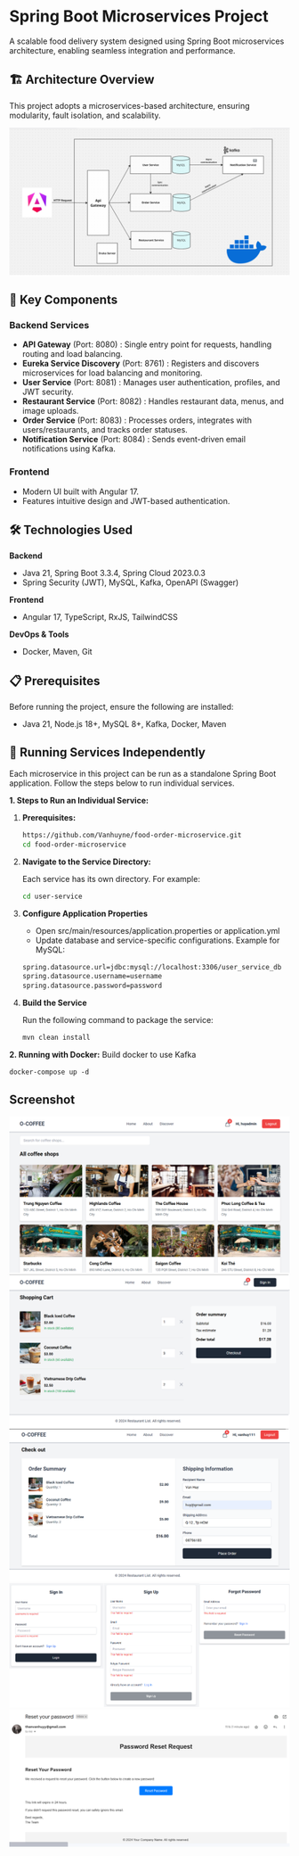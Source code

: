 # Spring Boot Microservices Project

A scalable food delivery system designed using Spring Boot microservices architecture, enabling seamless integration and performance.

## 🏗️ Architecture Overview
This project adopts a microservices-based architecture, ensuring modularity, fault isolation, and scalability.

![Architecture Diagram](./screenshot/architecture.png)

## 🚀 Key Components
### Backend Services
- **API Gateway** (Port: 8080) : Single entry point for requests, handling routing and load balancing.
- **Eureka Service Discovery** (Port: 8761) : Registers and discovers microservices for load balancing and monitoring.
- **User Service** (Port: 8081) : Manages user authentication, profiles, and JWT security.
- **Restaurant Service** (Port: 8082) : Handles restaurant data, menus, and image uploads.
- **Order Service** (Port: 8083) : Processes orders, integrates with users/restaurants, and tracks order statuses.
- **Notification Service** (Port: 8084) : Sends event-driven email notifications using Kafka.

### Frontend
- Modern UI built with Angular 17.
- Features intuitive design and JWT-based authentication.

## 🛠️ Technologies Used
**Backend**
  - Java 21, Spring Boot 3.3.4, Spring Cloud 2023.0.3
  - Spring Security (JWT), MySQL, Kafka, OpenAPI (Swagger)

**Frontend**
  - Angular 17, TypeScript, RxJS, TailwindCSS
    
**DevOps & Tools**
  - Docker, Maven, Git

## 📋 Prerequisites
Before running the project, ensure the following are installed:
- Java 21, Node.js 18+, MySQL 8+, Kafka, Docker, Maven

## 🚀 Running Services Independently
Each microservice in this project can be run as a standalone Spring Boot application. Follow the steps below to run individual services.

**1. Steps to Run an Individual Service:**
1. **Prerequisites:**
   
    ```bash
    https://github.com/Vanhuyne/food-order-microservice.git
    cd food-order-microservice
    ```
3. **Navigate to the Service Directory:**
   
   Each service has its own directory. For example:
    ```bash
    cd user-service
    ```
5. **Configure Application Properties**
   
    - Open src/main/resources/application.properties or application.yml
    - Update database and service-specific configurations. Example for MySQL:
      
    ```bash
    spring.datasource.url=jdbc:mysql://localhost:3306/user_service_db
    spring.datasource.username=username
    spring.datasource.password=password
    ```
6. **Build the Service**
   
     Run the following command to package the service:
     ```bash
     mvn clean install
     ```
     
**2. Running with Docker:**
    Build docker to use Kafka
    
    docker-compose up -d
  
## Screenshot
![user-interface](./screenshot/restaurant.png)
![order-interface](./screenshot/order.png)
![order-interface](./screenshot/order-proress.png)
![restaurant-interface](./screenshot/user.png)
![restaurant-interface](./screenshot/mail-template.png)



